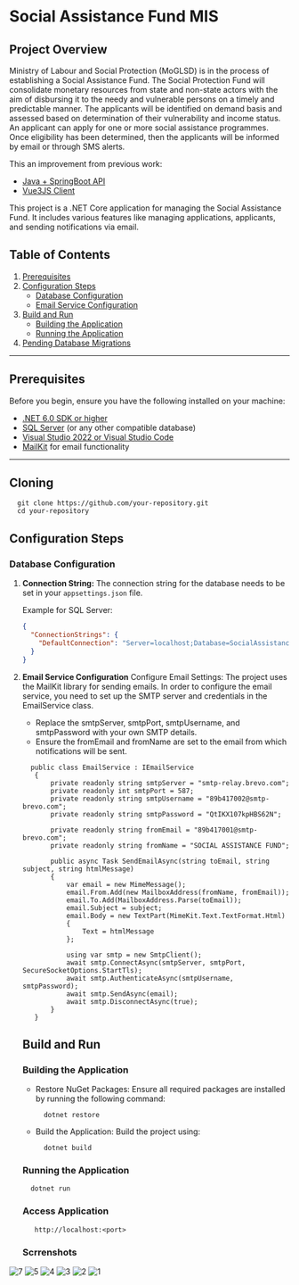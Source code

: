 # Social Assistance Fund MIS 

## Project Overview
Ministry of Labour and Social Protection (MoGLSD) is in the process of establishing a Social Assistance Fund. The Social Protection Fund will consolidate monetary resources from state and non-state actors with the aim of disbursing it to the needy and vulnerable persons on a timely and predictable manner. The applicants will be identified on demand basis and assessed based on determination of their vulnerability and income status. An applicant can apply for one or more social assistance programmes. Once eligibility has been determined, then the applicants will be informed by email or through SMS alerts.

This an improvement from previous work: 
  - [Java + SpringBoot API](https://github.com/jmwantisi/SocialAssistanceFundApiV1)
  - [Vue3JS Client](https://github.com/jmwantisi/socialAssistanceFundWebApp)


This project is a .NET Core application for managing the Social Assistance Fund. It includes various features like managing applications, applicants, and sending notifications via email.

## Table of Contents
1. [Prerequisites](#prerequisites)
2. [Configuration Steps](#configuration-steps)
    - [Database Configuration](#database-configuration)
    - [Email Service Configuration](#email-service-configuration)
3. [Build and Run](#build-and-run)
    - [Building the Application](#building-the-application)
    - [Running the Application](#running-the-application)
4. [Pending Database Migrations](#pending-database-migrations)

---

## Prerequisites

Before you begin, ensure you have the following installed on your machine:

- [.NET 6.0 SDK or higher](https://dotnet.microsoft.com/download)
- [SQL Server](https://www.microsoft.com/en-us/sql-server/sql-server-downloads) (or any other compatible database)
- [Visual Studio 2022 or Visual Studio Code](https://code.visualstudio.com/)
- [MailKit](https://github.com/jstedfast/MailKit) for email functionality

---

## Cloning

```
  git clone https://github.com/your-repository.git
  cd your-repository
```

## Configuration Steps

### Database Configuration

1. **Connection String:**
   The connection string for the database needs to be set in your `appsettings.json` file.

   Example for SQL Server:
   ```json
   {
     "ConnectionStrings": {
       "DefaultConnection": "Server=localhost;Database=SocialAssistanceFundDB;User Id=yourUsername;Password=yourPassword;"
     }
   }
2. **Email Service Configuration**
   Configure Email Settings: The project uses the MailKit library for sending emails.
   In order to configure the email service, you need to set up the SMTP server and credentials in the EmailService class.
   - Replace the smtpServer, smtpPort, smtpUsername, and smtpPassword with your own SMTP details.
   - Ensure the fromEmail and fromName are set to the email from which notifications will be sent.
   ```
     public class EmailService : IEmailService
      {
          private readonly string smtpServer = "smtp-relay.brevo.com";
          private readonly int smtpPort = 587;
          private readonly string smtpUsername = "89b417002@smtp-brevo.com";
          private readonly string smtpPassword = "QtIKX107kpHBS62N";
      
          private readonly string fromEmail = "89b417001@smtp-brevo.com";
          private readonly string fromName = "SOCIAL ASSISTANCE FUND";
      
          public async Task SendEmailAsync(string toEmail, string subject, string htmlMessage)
          {
              var email = new MimeMessage();
              email.From.Add(new MailboxAddress(fromName, fromEmail));
              email.To.Add(MailboxAddress.Parse(toEmail));
              email.Subject = subject;
              email.Body = new TextPart(MimeKit.Text.TextFormat.Html)
              {
                  Text = htmlMessage
              };
      
              using var smtp = new SmtpClient();
              await smtp.ConnectAsync(smtpServer, smtpPort, SecureSocketOptions.StartTls);
              await smtp.AuthenticateAsync(smtpUsername, smtpPassword);
              await smtp.SendAsync(email);
              await smtp.DisconnectAsync(true);
          }
      }
   ```
   ## Build and Run
   ### Building the Application
   - Restore NuGet Packages: Ensure all required packages are installed by running the following command:
     ```
       dotnet restore
     ```
   -  Build the Application: Build the project using:
       ```
         dotnet build
       ```
   ### Running the Application
   ```
     dotnet run
   ```
   ### Access Application
   ```
      http://localhost:<port>
   ```
   ### Scrrenshots
![7](https://github.com/user-attachments/assets/920768d7-0daa-4518-9602-1fecce61eaa6)
![5](https://github.com/user-attachments/assets/75c18f13-cd8c-4b8d-8e27-352f675d87a5)
![4](https://github.com/user-attachments/assets/31b6c8e6-9f44-40f0-bc54-263469e241d4)
![3](https://github.com/user-attachments/assets/f9eaa8c7-b6ba-4d98-8388-5ad562276873)
![2](https://github.com/user-attachments/assets/8f89bf39-5e3e-431f-8596-9e28b4d12253)
![1](https://github.com/user-attachments/assets/7201ff8f-d815-4f71-b67a-b70c6b0f339e)

